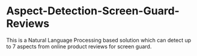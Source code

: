 # Aspect-Detection-Screen-Guard-Reviews
This is a Natural Language Processing based solution which can detect up to 7 aspects from online product reviews for screen guard.
